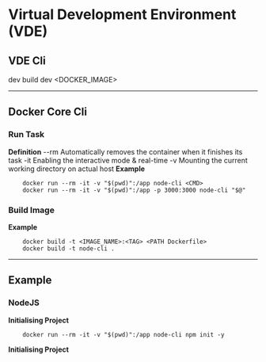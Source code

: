 # Virtual Development Environment (VDE)

## VDE Cli
dev build
dev <DOCKER_IMAGE>

---

## Docker Core Cli
### Run Task
**Definition** 
    --rm    Automatically removes the container when it finishes its task
    -it     Enabling the interactive mode & real-time
    -v      Mounting the current working directory on actual host
**Example** 
```
    docker run --rm -it -v "$(pwd)":/app node-cli <CMD>
    docker run --rm -it -v "$(pwd)":/app -p 3000:3000 node-cli "$@"
```
### Build Image
**Example** 
```
    docker build -t <IMAGE_NAME>:<TAG> <PATH Dockerfile>
    docker build -t node-cli .
```

---

## Example
### NodeJS
**Initialising Project** 
```
    docker run --rm -it -v "$(pwd)":/app node-cli npm init -y
```
**Initialising Project** 

